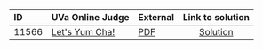 | ID | UVa Online Judge | External | Link to solution |
|:---|:---|:---|:---:|
| 11566 | [Let's Yum Cha!](https://onlinejudge.org/index.php?option=com_onlinejudge&Itemid=8&category=24&page=show_problem&problem=2613) | [PDF](https://onlinejudge.org/external/115/11566.pdf) | [Solution](https%3A//github.com/versenyi98/programming-contests/tree/master/UVa%20Online%20Judge/11566%2520-%2520Let%2527s%2520Yum%2520Cha%2521)|
